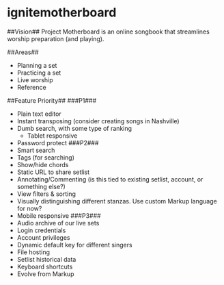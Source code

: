 # ignitemotherboard #

##Vision##
Project Motherboard is an online songbook that streamlines worship preparation (and playing).

##Areas##
- Planning a set
- Practicing a set
- Live worship
- Reference
 
##Feature Priority##
###P1###
- Plain text editor
- Instant transposing (consider creating songs in Nashville)
- Dumb search, with some type of ranking
    - Tablet responsive
- Password protect
###P2###
- Smart search
- Tags (for searching)
- Show/hide chords
- Static URL to share setlist
- Annotating/Commenting (is this tied to existing setlist, account, or something else?)
- View filters & sorting
- Visually distinguishing different stanzas. Use custom Markup language for now?
- Mobile responsive
###P3###
- Audio archive of our live sets
- Login credentials
- Account privileges
- Dynamic default key for different singers
- File hosting
- Setlist historical data
- Keyboard shortcuts
- Evolve from Markup
